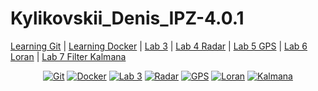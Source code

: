 # Kylikovskii_Denis_IPZ-4.0.1

[Learning Git](#) | [Learning Docker](#) | [Lab 3](#) | [Lab 4 Radar](#) | [Lab 5 GPS](#) | [Lab 6 Loran](#) | [Lab 7 Filter Kalmana](#)

<!-- Вариант с бейджами в строку -->
<div align="center">
 
[![Git](https://img.shields.io/badge/1-Learning%20Git-blue)](#)
[![Docker](https://img.shields.io/badge/2-Learning%20Docker-blue)](#)
[![Lab 3](https://img.shields.io/badge/3-Basic%20Lab-blue)](#)
[![Radar](https://img.shields.io/badge/4-Radar-blue)](#)
[![GPS](https://img.shields.io/badge/5-GPS-blue)](#)
[![Loran](https://img.shields.io/badge/6-Loran-blue)](#)
[![Kalmana](https://img.shields.io/badge/7-Filter%20Kalmana-blue)](#)

</div>
